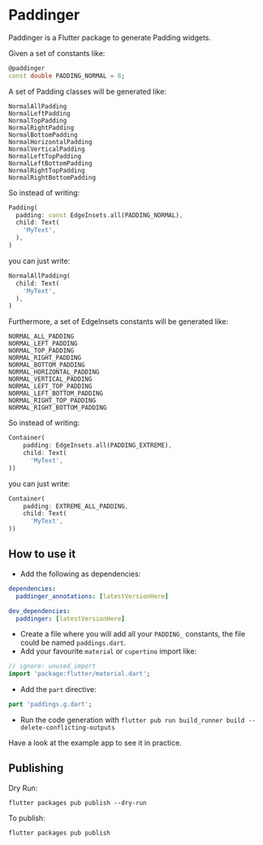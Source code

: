 # Paddinger

Paddinger is a Flutter package to generate Padding widgets.

Given a set of constants like:

```dart
@paddinger
const double PADDING_NORMAL = 8;
```

A set of Padding classes will be generated like:

```
NormalAllPadding
NormalLeftPadding
NormalTopPadding
NormalRightPadding
NormalBottomPadding
NormalHorizontalPadding
NormalVerticalPadding
NormalLeftTopPadding
NormalLeftBottomPadding
NormalRightTopPadding
NormalRightBottomPadding
```

So instead of writing:

```dart
Padding(
  padding: const EdgeInsets.all(PADDING_NORMAL),
  child: Text(
    'MyText',
  ),
)
```

you can just write:

```dart
NormalAllPadding(
  child: Text(
    'MyText',
  ),
)
```

Furthermore, a set of EdgeInsets constants will be generated like:

```
NORMAL_ALL_PADDING
NORMAL_LEFT_PADDING
NORMAL_TOP_PADDING
NORMAL_RIGHT_PADDING
NORMAL_BOTTOM_PADDING
NORMAL_HORIZONTAL_PADDING
NORMAL_VERTICAL_PADDING
NORMAL_LEFT_TOP_PADDING
NORMAL_LEFT_BOTTOM_PADDING
NORMAL_RIGHT_TOP_PADDING
NORMAL_RIGHT_BOTTOM_PADDING
```

So instead of writing:

```dart
Container(
    padding: EdgeInsets.all(PADDING_EXTREME),
    child: Text(
      'MyText',
))
```

you can just write:

```dart
Container(
    padding: EXTREME_ALL_PADDING,
    child: Text(
      'MyText',
))
```

## How to use it

- Add the following as dependencies:
```yaml
dependencies:
  paddinger_annotations: [latestVersionHere]

dev_dependencies:
  paddinger: [latestVersionHere]
```

- Create a file where you will add all your `PADDING_` constants, the file could be named `paddings.dart`.  
- Add your favourite `material` or `cupertino` import like:

```dart
// ignore: unused_import
import 'package:flutter/material.dart';
```

- Add the `part` directive:

```dart
part 'paddings.g.dart';
```

- Run the code generation with `flutter pub run build_runner build --delete-conflicting-outputs`

Have a look at the example app to see it in practice.

## Publishing

Dry Run:

```flutter packages pub publish --dry-run```

To publish:

```flutter packages pub publish```